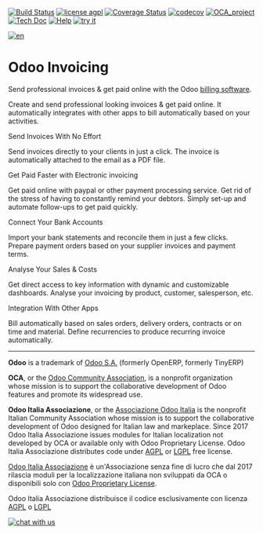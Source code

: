 [![Build Status](https://travis-ci.org/Odoo-Italia-Associazione/OCB.svg?branch=9.0)](https://travis-ci.org/Odoo-Italia-Associazione/OCB)
[![license agpl](https://img.shields.io/badge/licence-AGPL--3-blue.svg)](http://www.gnu.org/licenses/agpl-3.0.html)
[![Coverage Status](https://coveralls.io/repos/github/Odoo-Italia-Associazione/OCB/badge.svg?branch=9.0)](https://coveralls.io/github/Odoo-Italia-Associazione/OCB?branch=9.0)
[![codecov](https://codecov.io/gh/Odoo-Italia-Associazione/OCB/branch/9.0/graph/badge.svg)](https://codecov.io/gh/Odoo-Italia-Associazione/OCB/branch/9.0)
[![OCA_project](http://www.zeroincombenze.it/wp-content/uploads/ci-ct/prd/button-oca-9.svg)](https://github.com/OCA/OCB/tree/9.0)
[![Tech Doc](http://www.zeroincombenze.it/wp-content/uploads/ci-ct/prd/button-docs-9.svg)](http://wiki.zeroincombenze.org/en/Odoo/9.0/dev)
[![Help](http://www.zeroincombenze.it/wp-content/uploads/ci-ct/prd/button-help-9.svg)](http://wiki.zeroincombenze.org/en/Odoo/9.0/man/)
[![try it](http://www.zeroincombenze.it/wp-content/uploads/ci-ct/prd/button-try-it-9.svg)](https://erp9.zeroincombenze.it)


[![en](http://www.shs-av.com/wp-content/en_US.png)](http://wiki.zeroincombenze.org/it/Odoo/7.0/man)

Odoo Invoicing
==============

Send professional invoices & get paid online with the Odoo
<a href="https://www.odoo.com/page/billing">billing software</a>.

Create and send professional looking invoices & get paid online. It
automatically integrates with other apps to bill automatically based on your
activities.

Send Invoices With No Effort

Send invoices directly to your clients in just a click. The invoice is
automatically attached to the email as a PDF file.

Get Paid Faster with Electronic invoicing

Get paid online with paypal or other payment processing service. Get rid of the
stress of having to constantly remind your debtors. Simply set-up and automate
follow-ups to get paid quickly.

Connect Your Bank Accounts

Import your bank statements and reconcile them in just a few clicks. Prepare
payment orders based on your supplier invoices and payment terms.

Analyse Your Sales & Costs

Get direct access to key information with dynamic and customizable dashboards.
Analyse your invoicing by product, customer, salesperson, etc.

Integration With Other Apps

Bill automatically based on sales orders, delivery orders, contracts or on time
and material. Define recurrencies to produce recurring invoice automatically.

[//]: # (copyright)

----

**Odoo** is a trademark of [Odoo S.A.](https://www.odoo.com/) (formerly OpenERP, formerly TinyERP)

**OCA**, or the [Odoo Community Association](http://odoo-community.org/), is a nonprofit organization whose
mission is to support the collaborative development of Odoo features and
promote its widespread use.

**Odoo Italia Associazione**, or the [Associazione Odoo Italia](https://www.odoo-italia.org/)
is the nonprofit Italian Community Association whose mission
is to support the collaborative development of Odoo designed for Italian law and markeplace.
Since 2017 Odoo Italia Associazione issues modules for Italian localization not developed by OCA
or available only with Odoo Proprietary License.
Odoo Italia Associazione distributes code under [AGPL](https://www.gnu.org/licenses/agpl-3.0.html) or [LGPL](https://www.gnu.org/licenses/lgpl.html) free license.

[Odoo Italia Associazione](https://www.odoo-italia.org/) è un'Associazione senza fine di lucro
che dal 2017 rilascia moduli per la localizzazione italiana non sviluppati da OCA
o disponibili solo con [Odoo Proprietary License](https://www.odoo.com/documentation/user/9.0/legal/licenses/licenses.html).

Odoo Italia Associazione distribuisce il codice esclusivamente con licenza [AGPL](https://www.gnu.org/licenses/agpl-3.0.html) o [LGPL](https://www.gnu.org/licenses/lgpl.html)

[//]: # (end copyright)



[![chat with us](https://www.shs-av.com/wp-content/chat_with_us.gif)](https://tawk.to/85d4f6e06e68dd4e358797643fe5ee67540e408b)
